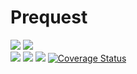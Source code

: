# Prequest

![](https://img.shields.io/badge/Elixir-v1.10.4-blueviolet) ![](https://img.shields.io/badge/Phoenix-v1.5.4-orange)  
[![](https://img.shields.io/github/deployments/felipelincoln/prequest/prequest?label=deploy)](https://www.prequest.co/) [![](https://img.shields.io/github/deployments/felipelincoln/prequest/github-pages?label=docs)](https://felipelincoln.github.io/prequest) ![](https://img.shields.io/github/workflow/status/felipelincoln/prequest/CI?label=tests) [![Coverage Status](https://coveralls.io/repos/github/felipelincoln/prequest/badge.svg?branch=master&kill_cache=1)](https://coveralls.io/github/felipelincoln/prequest?branch=master)
